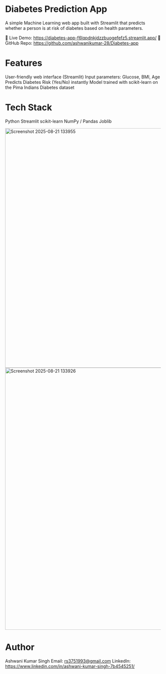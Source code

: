 # Diabetes Prediction App
A simple Machine Learning web app built with Streamlit that predicts whether a person is at risk of diabetes based on health parameters.

🔗 Live Demo: https://diabetes-app-f6lqpdnkjdzzbuogefefz5.streamlit.app/
📂 GitHub Repo: https://github.com/ashwanikumar-28/Diabetes-app

# Features
User-friendly web interface (Streamlit)
Input parameters: Glucose, BMI, Age
Predicts Diabetes Risk (Yes/No) instantly
Model trained with scikit-learn on the Pima Indians Diabetes dataset

# Tech Stack
Python
Streamlit
scikit-learn
NumPy / Pandas
Joblib

<img width="1886" height="772" alt="Screenshot 2025-08-21 133955" src="https://github.com/user-attachments/assets/53e508f3-3844-421b-af14-e62d7780359b" />
<img width="1900" height="845" alt="Screenshot 2025-08-21 133926" src="https://github.com/user-attachments/assets/87c7293a-6736-4cfd-a4fe-cfb5bc8826ca" />


# Author
Ashwani Kumar Singh
Email: rs3751993@gmail.com
LinkedIn: https://www.linkedin.com/in/ashwani-kumar-singh-7b4545251/
